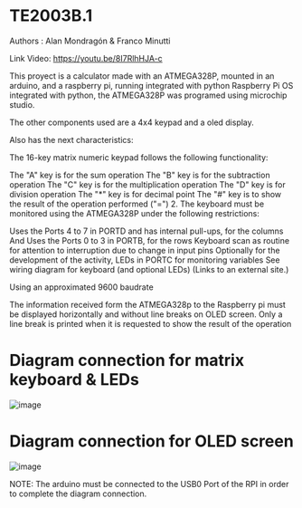 # TE2003B.1

Authors : Alan Mondragón & Franco Minutti

Link Video: https://youtu.be/8I7RlhHJA-c

This proyect is a calculator made with an ATMEGA328P, mounted in an arduino,
and a raspberry pi, running integrated with python Raspberry Pi OS integrated 
with python, the ATMEGA328P was programed using microchip studio.

The other components used are a 4x4 keypad and a oled display.

Also has the next characteristics:

The 16-key matrix numeric keypad follows the following functionality:

The "A" key is for the sum operation
The "B" key is for the subtraction operation
The "C" key is for the multiplication operation
The "D" key is for division operation
The "*" key is for decimal point
The "#" key is to show the result of the operation performed ("=")
2. The keyboard must be monitored using the ATMEGA328P under the following restrictions:

Uses the Ports 4 to 7 in PORTD and has internal pull-ups, for the columns 
And Uses the Ports 0 to 3 in PORTB, for the rows
Keyboard scan as routine for attention to interruption due to change in input pins
Optionally for the development of the activity, LEDs in PORTC for monitoring variables
See wiring diagram for keyboard (and optional LEDs) (Links to an external site.)

Using an approximated 9600 baudrate

The information received form the ATMEGA328p to the Raspberry pi must be displayed horizontally and without line breaks on OLED screen.
Only a line break is printed when it is requested to show the result of the operation

# Diagram connection for matrix keyboard & LEDs
![image](https://user-images.githubusercontent.com/72686470/116755007-5687d900-a9cf-11eb-849d-4764d88848f6.png)

# Diagram connection for OLED screen
![image](https://user-images.githubusercontent.com/72686470/116755982-eda16080-a9d0-11eb-8629-f9866bedcec8.png)

NOTE: The arduino must be connected to the USB0 Port of the RPI in order to complete the diagram connection.
